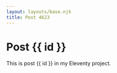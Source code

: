 ```yaml
---
layout: layouts/base.njk
title: Post 4623
---
```


# Post {{ id }}

This is post {{ id }} in my Eleventy project.
